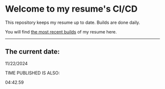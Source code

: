 # Welcome to my resume's CI/CD
This repository keeps my resume up to date. Builds are done daily.
  
You will find [the most recent builds](output/) of my resume here.
* * *
 
## The current date:  
 11/22/2024 
   
  
  
 TIME PUBLISHED IS ALSO: 
  
 04:42.59 
  
  
